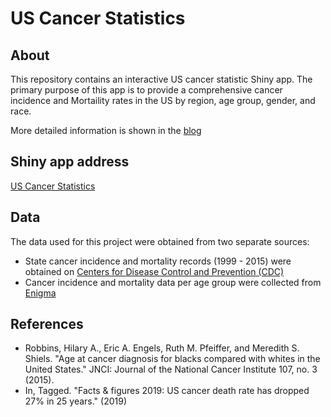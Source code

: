 # US Cancer Statistics

## About 

This repository contains an interactive US cancer statistic Shiny app. The primary purpose of this app is to provide a comprehensive cancer incidence and Mortaility rates in the US by region, age group, gender, and race. 

More detailed information is shown in the [blog](https://nycdatascience.com/blog/student-works/us-cancer-statistics/)


## Shiny app address

[US Cancer Statistics](https://kkim.shinyapps.io/ShinyProject/)


## Data 

The data used for this project were obtained from two separate sources:

- State cancer incidence and mortality records (1999 - 2015) were obtained on [Centers for Disease Control and Prevention (CDC)](https://www.cdc.gov/cancer/uscs/USCS_1999_2015_ASCII.zip) 
- Cancer incidence and mortality data per age group were collected from [Enigma](https://public.enigma.com/datasets/71dc0128-624e-4713-8a0d-0f277cb781ba) 


## References

- Robbins, Hilary A., Eric A. Engels, Ruth M. Pfeiffer, and Meredith S. Shiels. "Age at cancer diagnosis for blacks compared with whites in the United States." JNCI: Journal of the National Cancer Institute 107, no. 3 (2015).
- In, Tagged. "Facts & figures 2019: US cancer death rate has dropped 27% in 25 years." (2019)
